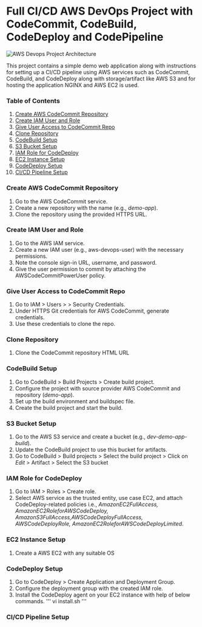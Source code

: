 # Full CI/CD AWS DevOps Project with CodeCommit, CodeBuild, CodeDeploy and CodePipeline 

![AWS Devops Project Architecture](https://github.com/shubhzzz19/aws-devops-cicd-project/assets/73218792/066a52b3-fa2d-447f-980a-6bce4595ecca)

This project contains a simple demo web application along with instructions for setting up a CI/CD pipeline using AWS services such as CodeCommit, CodeBuild, and CodeDeploy along with storage/artifact like AWS S3 and for hosting the application NGINX and AWS EC2 is used.

### Table of Contents
1. [Create AWS CodeCommit Repository](https://github.com/shubhzzz19/aws-devops-cicd-project/blob/main/README.md#create-aws-codecommit-repository)
2. [Create IAM User and Role](https://github.com/shubhzzz19/aws-devops-cicd-project/blob/main/README.md#create-iam-user-and-role)
3. [Give User Access to CodeCommit Repo](https://github.com/shubhzzz19/aws-devops-cicd-project/blob/main/README.md#give-user-access-to-codecommit-repo)
4. [Clone Repository](https://github.com/shubhzzz19/aws-devops-cicd-project/blob/main/README.md#clone-repository)
5. [CodeBuild Setup](https://github.com/shubhzzz19/aws-devops-cicd-project/blob/main/README.md#codebuild-setup)
6. [S3 Bucket Setup](https://github.com/shubhzzz19/aws-devops-cicd-project/blob/main/README.md#s3-bucket-setup)
7. [IAM Role for CodeDeploy](https://github.com/shubhzzz19/aws-devops-cicd-project/blob/main/README.md#iam-role-for-codedeploy)
8. [EC2 Instance Setup](https://github.com/shubhzzz19/aws-devops-cicd-project/blob/main/README.md#ec2-instance-setup)
9. [CodeDeploy Setup](https://github.com/shubhzzz19/aws-devops-cicd-project/blob/main/README.md#codedeploy-setup)
10. [CI/CD Pipeline Setup](https://github.com/shubhzzz19/aws-devops-cicd-project/blob/main/README.md#cicd-pipeline-setup)

### Create AWS CodeCommit Repository
1. Go to the AWS CodeCommit service.
2. Create a new repository with the name (e.g., *demo-app*).
3. Clone the repository using the provided HTTPS URL.

### Create IAM User and Role
1. Go to the AWS IAM service.
2. Create a new IAM user (e.g., aws-devops-user) with the necessary permissions.
3. Note the console sign-in URL, username, and password.
4. Give the user permission to commit by attaching the AWSCodeCommitPowerUser policy.
 
### Give User Access to CodeCommit Repo
1. Go to IAM > Users > *<user-name>* > Security Credentials.
2. Under HTTPS Git credentials for AWS CodeCommit, generate credentials.
3. Use these credentials to clone the repo.

### Clone Repository
1. Clone the CodeCommit repository HTML URL

### CodeBuild Setup
1. Go to CodeBuild > Build Projects > Create build project.
2. Configure the project with source provider AWS CodeCommit and repository (*demo-app*).
3. Set up the build environment and buildspec file.
4. Create the build project and start the build.
   
### S3 Bucket Setup
1. Go to the AWS S3 service and create a bucket (e.g., *dev-demo-app-build*).
2. Update the CodeBuild project to use this bucket for artifacts.
3. Go to CodeBuild > Build projects > Select the build project > Click on *Edit* > Artifact > Select the S3 bucket

### IAM Role for CodeDeploy
1. Go to IAM > Roles > Create role.
2. Select AWS service as the trusted entity, use case EC2, and attach CodeDeploy-related policies i.e., *AmazonEC2FullAccess, AmazonEC2RoleforAWSCodeDeploy, AmazonS3FullAccess,AWSCodeDeployFullAccess, AWSCodeDeployRole, AmazonEC2RoleforAWSCodeDeployLimited*.

### EC2 Instance Setup
1. Create a AWS EC2 with any suitable OS
    
### CodeDeploy Setup
1. Go to CodeDeploy > Create Application and Deployment Group.
2. Configure the deployment group with the created IAM role.
3. Install the CodeDeploy agent on your EC2 instance with help of below commands.
''' vi install.sh '''

### CI/CD Pipeline Setup
